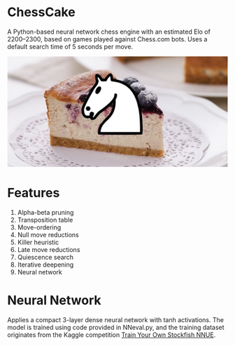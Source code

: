 # ChessCake
A Python-based neural network chess engine with an estimated Elo of 2200–2300, based on games played against Chess.com bots. Uses a default search time of 5 seconds per move.

![logo](https://github.com/zack041/ChessCake/blob/main/docs/logo.jpg)

# Features
1. Alpha-beta pruning
2. Transposition table
3. Move-ordering
4. Null move reductions
5. Killer heuristic
6. Late move reductions
7. Quiescence search
8. Iterative deepening
9. Neural network

# Neural Network

Applies a compact 3-layer dense neural network with tanh activations. The model is trained using code provided in NNeval.py, and the training dataset originates from the Kaggle competition [Train Your Own Stockfish NNUE](https://www.kaggle.com/competitions/train-your-own-stockfish-nnue/overview).
